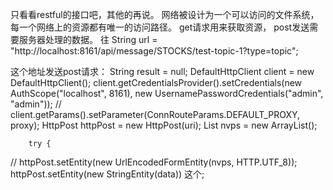 只看看restful的接口吧，其他的再说。
    网络被设计为一个可以访问的文件系统，每一个网络上的资源都有唯一的访问路径。
get请求用来获取资源，  post发送需要服务器处理的数据。
    往    String url = "http://localhost:8161/api/message/STOCKS/test-topic-1?type=topic";
        
这个地址发送post请求：
String result = null;
        DefaultHttpClient client = new DefaultHttpClient();
        client.getCredentialsProvider().setCredentials(new AuthScope("localhost", 8161),
                new UsernamePasswordCredentials("admin", "admin"));
//        client.getParams().setParameter(ConnRouteParams.DEFAULT_PROXY, proxy);
        HttpPost httpPost = new HttpPost(uri);
        List<NameValuePair> nvps = new ArrayList<NameValuePair>();
        
        try {
//            httpPost.setEntity(new UrlEncodedFormEntity(nvps, HTTP.UTF_8));
            httpPost.setEntity(new StringEntity(data))
这个;  